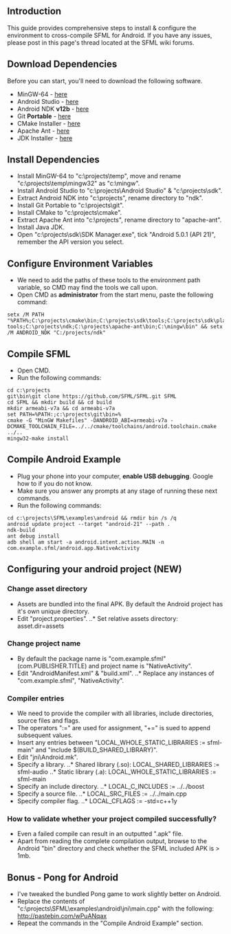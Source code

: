 ## Introduction
This guide provides comprehensive steps to install & configure the environment to cross-compile SFML for Android. If you have any issues, please post in this page's thread located at the SFML wiki forums.

## Download Dependencies
Before you can start, you'll need to download the following software.

* MinGW-64 - [here](https://sourceforge.net/projects/mingw-w64/files/latest/download)
* Android Studio - [here](https://developer.android.com/studio/index.html#win-bundle)
* Android NDK **v12b** - [here](https://developer.android.com/ndk/downloads/older_releases.html)
* Git **Portable** - [here](https://git-scm.com/download/win)
* CMake Installer - [here](http://ant.apache.org/bindownload.cgi)
* Apache Ant - [here](http://ant.apache.org/bindownload.cgi)
* JDK Installer - [here](http://www.oracle.com/technetwork/java/javase/downloads/jdk8-downloads-2133151.html)

## Install Dependencies
* Install MinGW-64 to "c:\projects\temp", move and rename "c:\projects\temp\mingw32" as "c:\mingw".
* Install Android Studio to "c:\projects\Android Studio" & "c:\projects\sdk".
* Extract Android NDK into "c:\projects\", rename directory to "ndk".
* Install Git Portable to "c:\projects\git".
* Install CMake to "c:\projects\cmake".
* Extract Apache Ant into "c:\projects\", rename directory to "apache-ant".
* Install Java JDK.
* Open "c:\projects\sdk\SDK Manager.exe", tick "Android 5.0.1 (API 21)", remember the API version you select.

## Configure Environment Variables
* We need to add the paths of these tools to the environment path variable, so CMD may find the tools we call upon.
* Open CMD as **administrator** from the start menu, paste the following command:
```
setx /M PATH "%PATH%;C:\projects\cmake\bin;C:\projects\sdk\tools;C:\projects\sdk\platform-tools;C:\projects\ndk;C:\projects\apache-ant\bin;C:\mingw\bin" && setx /M ANDROID_NDK "C:/projects/ndk"
```

## Compile SFML
* Open CMD.
* Run the following commands:
```
cd c:\projects
git\bin\git clone https://github.com/SFML/SFML.git SFML
cd SFML && mkdir build && cd build
mkdir armeabi-v7a && cd armeabi-v7a
set PATH=%PATH:;c:\projects\git\bin=%
cmake -G "MinGW Makefiles" -DANDROID_ABI=armeabi-v7a -DCMAKE_TOOLCHAIN_FILE=../../cmake/toolchains/android.toolchain.cmake ../..
mingw32-make install
```

## Compile Android Example
* Plug your phone into your computer, **enable USB debugging**. Google how to if you do not know.
* Make sure you answer any prompts at any stage of running these next commands.
* Run the following commands:
```
cd c:\projects\SFML\examples\android && rmdir bin /s /q
android update project --target "android-21" --path .
ndk-build
ant debug install
adb shell am start -a android.intent.action.MAIN -n com.example.sfml/android.app.NativeActivity
```

## Configuring your android project (NEW)
### Change asset directory
* Assets are bundled into the final APK. By default the Android project has it's own unique directory.
* Edit "project.properties".
..* Set relative assets directory: asset.dir=assets
### Change project name
* By default the package name is "com.example.sfml" (com.PUBLISHER.TITLE) and project name is "NativeActivity".
* Edit "AndroidManifest.xml" & "build.xml".
..* Replace any instances of "com.example.sfml", "NativeActivity".
### Compiler entries
* We need to provide the compiler with all libraries, include directories, source files and flags.
* The operators ":=" are used for assignment, "+=" is sued to append subsequent values.
* Insert any entries between "LOCAL_WHOLE_STATIC_LIBRARIES := sfml-main" and "include $(BUILD_SHARED_LIBRARY)".
* Edit "jni\Android.mk".
* Specify a library.
..* Shared library (.so): LOCAL_SHARED_LIBRARIES := sfml-audio
..* Static library (.a): LOCAL_WHOLE_STATIC_LIBRARIES := sfml-main
* Specify an include directory.
..* LOCAL_C_INCLUDES := ../../boost
* Specify a source file.
..* LOCAL_SRC_FILES := ../../main.cpp
* Specify compiler flag.
..* LOCAL_CFLAGS := -std=c++1y
### How to validate whether your project compiled successfully?
* Even a failed compile can result in an outputted ".apk" file.
* Apart from reading the complete compilation output, browse to the Android "bin" directory and check whether the SFML included APK is > 1mb.

## Bonus - Pong for Android
* I've tweaked the bundled Pong game to work slightly better on Android.
* Replace the contents of "c:\projects\SFML\examples\android\jni\main.cpp" with the following: http://pastebin.com/wPuANqax
* Repeat the commands in the "Compile Android Example" section.